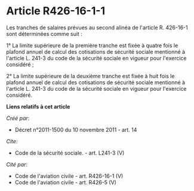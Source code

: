 # Article R426-16-1-1

Les tranches de salaires prévues au second alinéa de l'article R. 426-16-1 sont déterminées comme suit : 

1° La limite supérieure de la première tranche est fixée à quatre fois le plafond annuel de calcul des cotisations de
sécurité sociale mentionné à l'article L. 241-3 du code de la sécurité sociale en vigueur pour l'exercice considéré ; 

2° La limite supérieure de la deuxième tranche est fixée à huit fois le plafond annuel de calcul des cotisations de sécurité
sociale mentionné à l'article L. 241-3 du code de la sécurité sociale en vigueur pour l'exercice considéré.

**Liens relatifs à cet article**

_Créé par_:

  - Décret n°2011-1500 du 10 novembre 2011 - art. 14

_Cite_:

  - Code de la sécurité sociale. - art. L241-3 (V)

_Cité par_:

  - Code de l'aviation civile - art. R426-16-1 (V)
  - Code de l'aviation civile - art. R426-5 (V)
